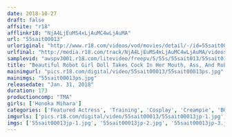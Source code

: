 ```yaml
---
date: 2018-10-27
draft: false
affsite: "r18"
afflinkr18: "NjA4LjEuMS4xLjAuMC4wLjAuMA"
url: "55sait00013"
urloriginal: "http://www.r18.com/videos/vod/movies/detail/-/id=55sait00013"
urlfinal: "http://media.r18.com/track/NjA4LjEuMS4xLjAuMC4wLjAuMA/videos/vod/movies/detail/-/id=55sait00013"
samplevid: "awspv3001.r18.com/litevideo/freepv/5/55s/55sait013/55sait013_dmb_w.mp4"
title: "Beautiful Robot Girl Doll Takes Cock In Her Mouth, Ass, And Robo-Cunt. Watch Her Get Creampied In Two Holes And Bukkaked Ten Times Starring: Honoka"
mainimgurl: "pics.r18.com/digital/video/55sait00013/55sait00013ps.jpg"
mainimgs: "55sait00013ps.jpg"
releasedate: "Jan. 31, 2018"
duration: 173
productioncomp: "TMA"
girls: ['Honoka Mihara']
categories: ['Featured Actress', 'Training', 'Cosplay', 'Creampie', 'BUKKAKE', 'Bondage', 'Anal Sex', 'Hi-Def']
imgurls: ['pics.r18.com/digital/video/55sait00013/55sait00013jp-1.jpg', 'pics.r18.com/digital/video/55sait00013/55sait00013jp-2.jpg', 'pics.r18.com/digital/video/55sait00013/55sait00013jp-3.jpg', 'pics.r18.com/digital/video/55sait00013/55sait00013jp-4.jpg', 'pics.r18.com/digital/video/55sait00013/55sait00013jp-5.jpg', 'pics.r18.com/digital/video/55sait00013/55sait00013jp-6.jpg', 'pics.r18.com/digital/video/55sait00013/55sait00013jp-7.jpg', 'pics.r18.com/digital/video/55sait00013/55sait00013jp-8.jpg', 'pics.r18.com/digital/video/55sait00013/55sait00013jp-9.jpg', 'pics.r18.com/digital/video/55sait00013/55sait00013jp-10.jpg', 'pics.r18.com/digital/video/55sait00013/55sait00013jp-11.jpg', 'pics.r18.com/digital/video/55sait00013/55sait00013jp-12.jpg', 'pics.r18.com/digital/video/55sait00013/55sait00013jp-13.jpg', 'pics.r18.com/digital/video/55sait00013/55sait00013jp-14.jpg', 'pics.r18.com/digital/video/55sait00013/55sait00013jp-15.jpg', 'pics.r18.com/digital/video/55sait00013/55sait00013jp-16.jpg', 'pics.r18.com/digital/video/55sait00013/55sait00013jp-17.jpg', 'pics.r18.com/digital/video/55sait00013/55sait00013jp-18.jpg', 'pics.r18.com/digital/video/55sait00013/55sait00013jp-19.jpg', 'pics.r18.com/digital/video/55sait00013/55sait00013jp-20.jpg']
imgs: ['55sait00013jp-1.jpg', '55sait00013jp-2.jpg', '55sait00013jp-3.jpg', '55sait00013jp-4.jpg', '55sait00013jp-5.jpg', '55sait00013jp-6.jpg', '55sait00013jp-7.jpg', '55sait00013jp-8.jpg', '55sait00013jp-9.jpg', '55sait00013jp-10.jpg', '55sait00013jp-11.jpg', '55sait00013jp-12.jpg', '55sait00013jp-13.jpg', '55sait00013jp-14.jpg', '55sait00013jp-15.jpg', '55sait00013jp-16.jpg', '55sait00013jp-17.jpg', '55sait00013jp-18.jpg', '55sait00013jp-19.jpg', '55sait00013jp-20.jpg']
---
```


